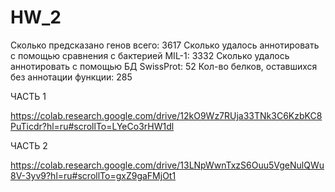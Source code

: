 # HW_2

Сколько предсказано генов всего: 3617
Сколько удалось аннотировать с помощью сравнения с бактерией MIL-1: 3332
Сколько удалось аннотировать с помощью БД SwissProt: 52
Кол-во белков, оставшихся без аннотации функции: 285


ЧАСТЬ 1

https://colab.research.google.com/drive/12kO9Wz7RUja33TNk3C6KzbKC8PuTicdr?hl=ru#scrollTo=LYeCo3rHW1dl


ЧАСТЬ 2

https://colab.research.google.com/drive/13LNpWwnTxzS6Ouu5VgeNulQWu8V-3yv9?hl=ru#scrollTo=gxZ9gaFMjOt1
